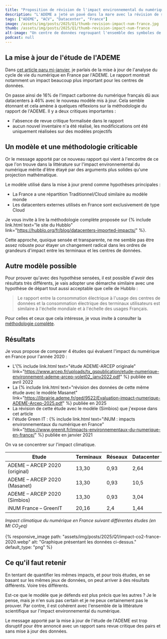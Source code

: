 ```yaml
---
title: "Proposition de révision de l'impact environnemental du numérique"
description: "L'ADEME a jeté un pavé dans la mare avec la révision de son rapport sur les impacts environnementaux du numérique français. Voici ma proposition sur le sujet."
tags: ["ADEME", "ACV", "Datacenter", "France"]
image: /assets/img/posts/2025/Q1/thumb-revision-impact-num-france.jpg
thumb: /assets/img/posts/2025/Q1/thumb-revision-impact-num-france
alt-image: "Un centre de données regroupant l'ensemble des symboles de la France."
podcast: null
---
```


## La mise à jour de l'étude de l'ADEME

Dans [cet article paru mi-janvier](/blog/2025/01/14/impact-environnemental-numerique-france), je parlais de la mise à jour de l'analyse du cycle de vie du numérique en France par l'ADEME. Le rapport montrait notamment un impact beaucoup plus important pour les centres de données.

On passe ainsi de 16% de l'impact carbonne du numérique français dû aux datacenters à 46% avec le nouveau modèle mis à jour. Cela semble étonnant et cela amène à quelques réflexions sur la méthodologie du rapport de l'ADEME. Il y a deux critiques importantes :

- l'absence de revue critique formalisée dans le rapport
- aucun nouvel inventaire n'a été réalisé, les modificications ont été uniquement réalisées sur des modèles projectifs

## Un modèle et une méthodologie criticable

Or le message apporté par ce nouveau rapport qui vient à l'encontre de ce que l'on trouve dans la littérature sur l'impact environnemental du numérique mérite d'être étayé par des arguments plus solides qu'une projection mathématique.

Le modèle utilisé dans la mise à jour prend comme hypothèses principales :

- La France a une répartition Traditionnel/Cloud similaire au modèle monde
- Les datacenters externes utilisés en France sont exclusivement de type Cloud

Je vous invite à lire la méthodologie complète proposée sur {% include link.html text="le site du Hubblo" link="https://hubblo.org/fr/blog/datacenters-imported-impacts/" %}.

Cette approche, quoique sensée et transparente, ne me semble pas être assez robuste pour étayer un changement radical dans les ordres de grandeurs d'impact entre les terminaux et les centres de données. 

## Autre modèle possible

Pour prouver qu'avec des hypothèse sensées, il est possible d'avoir des résultats très différents, je vais adopter une démarche similaire avec une hypothèse de départ tout aussi acceptable que celle de Hubblo :

> Le rapport entre la consommation électrique à l'usage des centres de données et la consommation électrique des terminaux utilisateurs est similaire à l'échelle mondiale et à l'échelle des usages Français.

Pour celles et ceux que cela intéresse, je vous invite à consulter la [méthodologie complète](/blog/2025/01/27/methodologie-revision-impact-numerique-france).

## Résultats

Je vous propose de comparer 4 études qui évaluent l'impact du numérique en France pour l'année 2020 :
- L'{% include link.html text="étude ADEME-ARCEP originale" link="https://www.arcep.fr/uploads/tx_gspublication/etude-numerique-environnement-ademe-arcep-volet02_janv2022.pdf" %} publiée en avril 2022 
- La {% include link.html text="révision des données de cette même étude avec le modèle Masanet" link="https://librairie.ademe.fr/ged/9522/Evaluation-impact-numerique-ADEME-Arcep-2025.pdf" %} publiée en 2025
- La révision de cette étude avec le modèle (Simbios) que j'expose dans cet article
- l'étude Green IT : {% include link.html text="iNUM : impacts environnementaux du numérique en France" link="https://www.greenit.fr/impacts-environnementaux-du-numerique-en-france/" %} publiée en janvier 2021

On va se concentrer sur l'impact climatique.

| Etude                         | Terminaux | Réseaux | Datacenter |
| ----------------------------- | --------- | ------- | ---------- |
| ADEME – ARCEP 2020 (original) | 13,30     | 0,93    | 2,64       |
| ADEME – ARCEP 2020 (Masanet)  | 13,30     | 0,93    | 10,5       |
| ADEME – ARCEP 2020 (Simbios)  | 13,30     | 0,93    | 3,04       |
| iNUM France – GreenIT         | 20,16     | 2,4     | 1,44       |

*Impact climatique du numérique en France suivant différentes études (en Mt CO<sub>2</sub>eq)*

{% responsive_image 
  path: "assets/img/posts/2025/Q1/impact-co2-france-2020.webp"
  alt: "Graphique présentant les données ci-dessus."
  default_type: "png"
%}

## Ce qu'il faut retenir

En tentant de quantifier les mêmes impacts, et pour trois études, en se basant sur les mêmes jeux de données, on peut arriver à des résultats différents. Voire très différents.

Est-ce que le modèle que je défends est plus précis que les autres ? Je le pense, mais je n'en suis pas certain et je ne peux certainement pas le prouver. Par contre, il est cohérent avec l'ensemble de la littérature scientifique sur l'impact environnemental du numérique.

Le message apporté par la mise à jour de l'étude de l'ADEME est trop disruptif pour être annoncé avec un rapport sans revue critique des pairs et sans mise à jour des données.